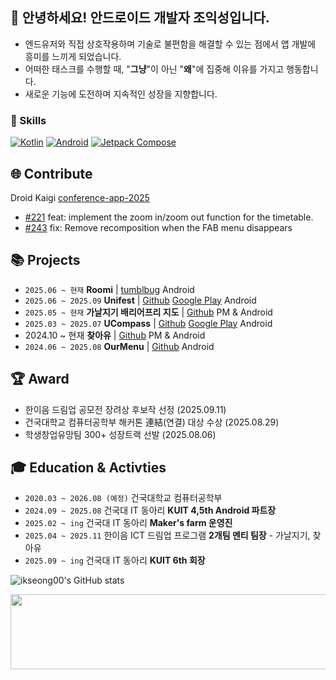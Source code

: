 ## 👟 안녕하세요! 안드로이드 개발자 조익성입니다.

- 엔드유저와 직접 상호작용하며 기술로 불편함을 해결할 수 있는 점에서 앱 개발에 흥미를 느끼게 되었습니다.
- 어떠한 태스크를 수행할 때, "**그냥**"이 아닌 "**왜**"에 집중해 이유를 가지고 행동합니다.
- 새로운 기능에 도전하며 지속적인 성장을 지향합니다.


### 🧩 Skills

[![Kotlin](https://img.shields.io/badge/Kotlin-7F52FF?logo=kotlin&logoColor=white)]()
[![Android](https://img.shields.io/badge/Android-3DDC84?logo=android&logoColor=white)]()
[![Jetpack Compose](https://img.shields.io/badge/Jetpack_Compose-4285F4?logo=jetpackcompose&logoColor=white)]()


## 🌐 Contribute

Droid Kaigi [conference-app-2025](https://github.com/DroidKaigi/conference-app-2025)
- [#221](https://github.com/DroidKaigi/conference-app-2025/pull/221) feat: implement the zoom in/zoom out function for the timetable.
- [#243](https://github.com/DroidKaigi/conference-app-2025/pull/243) fix: Remove recomposition when the FAB menu disappears


## 📚 Projects

- `2025.06 ~ 현재` **Roomi** | [tumblbug](https://tumblbug.com/roomi_) Android
- `2025.06 ~ 2025.09` **Unifest** | [Github](https://github.com/Project-Unifest/unifest-android) [Google Play](https://play.google.com/store/apps/details?id=com.unifest.android) Android
- `2025.05 ~ 현재` **가날지기 배리어프리 지도** | [Github](https://github.com/KU-Barrier-Free/KU-Barrier-Free-Android) PM & Android
- `2025.03 ~ 2025.07` **UCompass** | [Github](https://github.com/YangJJune/U-Compass) [Google Play](https://play.google.com/store/apps/details?id=com.ikseong.ucompass&pli=1) Android
- 2024.10 ~ 현재 **찾아유** | [Github](https://github.com/FindYou-Kuit/FindYou-Android) PM & Android
- `2024.06 ~ 2025.08` **OurMenu** | [Github](https://github.com/OurMenu/OurMenu-FE) Android


## 🏆 Award

- 한이음 드림업 공모전 장려상 후보작 선정 (2025.09.11)
- 건국대학교 컴퓨터공학부 해커톤 連結(연결) 대상 수상 (2025.08.29)
- 학생창업유망팀 300+ 성장트랙 선발 (2025.08.06)


## 🎓 Education & Activties

- `2020.03 ~ 2026.08 (예정)` 건국대학교 컴퓨터공학부
- `2024.09 ~ 2025.08` 건국대 IT 동아리 **KUIT 4,5th Android 파트장**
- `2025.02 ~ ing` 건국대 IT 동아리 **Maker's farm 운영진**
- `2025.04 ~ 2025.11` 한이음 ICT 드림업 프로그램 **2개팀 멘티 팀장** - 가날지기, 찾아유
- `2025.09 ~ ing` 건국대 IT 동아리 **KUIT 6th 회장**

![ikseong00's GitHub stats](https://github-readme-stats.vercel.app/api?username=ikseong00&theme=graywhite)

<a href="https://www.gitanimals.org/en_US?utm_medium=image&utm_source=ikseong00&utm_content=line">
  <img
    src="https://render.gitanimals.org/lines/ikseong00"
    width="600"
    height="120"
  />
</a>
